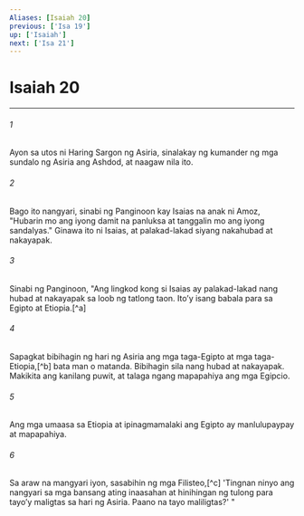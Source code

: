 ```yaml
---
Aliases: [Isaiah 20]
previous: ['Isa 19']
up: ['Isaiah']
next: ['Isa 21']
---
```

# Isaiah 20

***






















###### 1 










Ayon sa utos ni Haring Sargon ng Asiria, sinalakay ng kumander ng mga sundalo ng Asiria ang Ashdod, at naagaw nila ito. 





















###### 2 










Bago ito nangyari, sinabi ng Panginoon kay Isaias na anak ni Amoz, "Hubarin mo ang iyong damit na panluksa at tanggalin mo ang iyong sandalyas." Ginawa ito ni Isaias, at palakad-lakad siyang nakahubad at nakayapak. 





















###### 3 










Sinabi ng Panginoon, "Ang lingkod kong si Isaias ay palakad-lakad nang hubad at nakayapak sa loob ng tatlong taon. Itoʼy isang babala para sa Egipto at Etiopia.[^a] 





















###### 4 










Sapagkat bibihagin ng hari ng Asiria ang mga taga-Egipto at mga taga-Etiopia,[^b] bata man o matanda. Bibihagin sila nang hubad at nakayapak. Makikita ang kanilang puwit, at talaga ngang mapapahiya ang mga Egipcio. 





















###### 5 










Ang mga umaasa sa Etiopia at ipinagmamalaki ang Egipto ay manlulupaypay at mapapahiya. 





















###### 6 










Sa araw na mangyari iyon, sasabihin ng mga Filisteo,[^c] 'Tingnan ninyo ang nangyari sa mga bansang ating inaasahan at hinihingan ng tulong para tayoʼy maligtas sa hari ng Asiria. Paano na tayo maliligtas?' "
